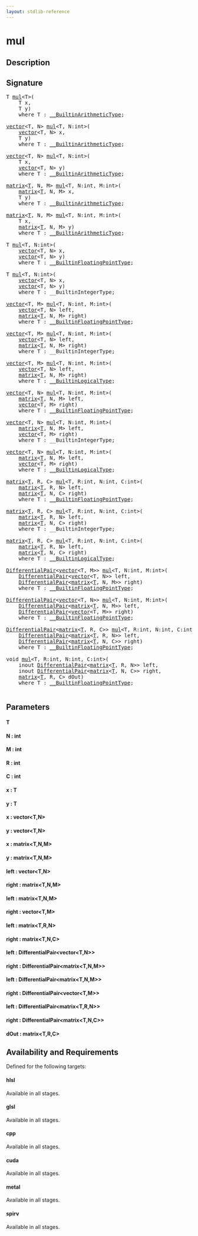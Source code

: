 ```yaml
---
layout: stdlib-reference
---
```


# mul

## Description





## Signature 

<pre>
T <a href="/stdlib-reference/global-decls/mul">mul</a>&lt;T&gt;(
    T <span class='code_param'>x</span>,
    T <span class='code_param'>y</span>)
    <span class='code_keyword'>where</span> T : <a href="/stdlib-reference/interfaces/BuiltinArithmeticType/index" class="code_type">__BuiltinArithmeticType</a>;

<a href="/stdlib-reference/types/vector/index" class="code_type">vector</a>&lt;T, N&gt; <a href="/stdlib-reference/global-decls/mul">mul</a>&lt;T, N:<span class="code_keyword">int</span>&gt;(
    <a href="/stdlib-reference/types/vector/index" class="code_type">vector</a>&lt;T, N&gt; <span class='code_param'>x</span>,
    T <span class='code_param'>y</span>)
    <span class='code_keyword'>where</span> T : <a href="/stdlib-reference/interfaces/BuiltinArithmeticType/index" class="code_type">__BuiltinArithmeticType</a>;

<a href="/stdlib-reference/types/vector/index" class="code_type">vector</a>&lt;T, N&gt; <a href="/stdlib-reference/global-decls/mul">mul</a>&lt;T, N:<span class="code_keyword">int</span>&gt;(
    T <span class='code_param'>x</span>,
    <a href="/stdlib-reference/types/vector/index" class="code_type">vector</a>&lt;T, N&gt; <span class='code_param'>y</span>)
    <span class='code_keyword'>where</span> T : <a href="/stdlib-reference/interfaces/BuiltinArithmeticType/index" class="code_type">__BuiltinArithmeticType</a>;

<a href="/stdlib-reference/types/matrix/index" class="code_type">matrix</a>&lt;<a href="/stdlib-reference/types/matrix/T" class="code_type">T</a>, N, M&gt; <a href="/stdlib-reference/global-decls/mul">mul</a>&lt;T, N:<span class="code_keyword">int</span>, M:<span class="code_keyword">int</span>&gt;(
    <a href="/stdlib-reference/types/matrix/index" class="code_type">matrix</a>&lt;<a href="/stdlib-reference/types/matrix/T" class="code_type">T</a>, N, M&gt; <span class='code_param'>x</span>,
    T <span class='code_param'>y</span>)
    <span class='code_keyword'>where</span> T : <a href="/stdlib-reference/interfaces/BuiltinArithmeticType/index" class="code_type">__BuiltinArithmeticType</a>;

<a href="/stdlib-reference/types/matrix/index" class="code_type">matrix</a>&lt;<a href="/stdlib-reference/types/matrix/T" class="code_type">T</a>, N, M&gt; <a href="/stdlib-reference/global-decls/mul">mul</a>&lt;T, N:<span class="code_keyword">int</span>, M:<span class="code_keyword">int</span>&gt;(
    T <span class='code_param'>x</span>,
    <a href="/stdlib-reference/types/matrix/index" class="code_type">matrix</a>&lt;<a href="/stdlib-reference/types/matrix/T" class="code_type">T</a>, N, M&gt; <span class='code_param'>y</span>)
    <span class='code_keyword'>where</span> T : <a href="/stdlib-reference/interfaces/BuiltinArithmeticType/index" class="code_type">__BuiltinArithmeticType</a>;

T <a href="/stdlib-reference/global-decls/mul">mul</a>&lt;T, N:<span class="code_keyword">int</span>&gt;(
    <a href="/stdlib-reference/types/vector/index" class="code_type">vector</a>&lt;T, N&gt; <span class='code_param'>x</span>,
    <a href="/stdlib-reference/types/vector/index" class="code_type">vector</a>&lt;T, N&gt; <span class='code_param'>y</span>)
    <span class='code_keyword'>where</span> T : <a href="/stdlib-reference/interfaces/BuiltinFloatingPointType/index" class="code_type">__BuiltinFloatingPointType</a>;

T <a href="/stdlib-reference/global-decls/mul">mul</a>&lt;T, N:<span class="code_keyword">int</span>&gt;(
    <a href="/stdlib-reference/types/vector/index" class="code_type">vector</a>&lt;T, N&gt; <span class='code_param'>x</span>,
    <a href="/stdlib-reference/types/vector/index" class="code_type">vector</a>&lt;T, N&gt; <span class='code_param'>y</span>)
    <span class='code_keyword'>where</span> T : __BuiltinIntegerType;

<a href="/stdlib-reference/types/vector/index" class="code_type">vector</a>&lt;T, M&gt; <a href="/stdlib-reference/global-decls/mul">mul</a>&lt;T, N:<span class="code_keyword">int</span>, M:<span class="code_keyword">int</span>&gt;(
    <a href="/stdlib-reference/types/vector/index" class="code_type">vector</a>&lt;T, N&gt; <span class='code_param'>left</span>,
    <a href="/stdlib-reference/types/matrix/index" class="code_type">matrix</a>&lt;<a href="/stdlib-reference/types/matrix/T" class="code_type">T</a>, N, M&gt; <span class='code_param'>right</span>)
    <span class='code_keyword'>where</span> T : <a href="/stdlib-reference/interfaces/BuiltinFloatingPointType/index" class="code_type">__BuiltinFloatingPointType</a>;

<a href="/stdlib-reference/types/vector/index" class="code_type">vector</a>&lt;T, M&gt; <a href="/stdlib-reference/global-decls/mul">mul</a>&lt;T, N:<span class="code_keyword">int</span>, M:<span class="code_keyword">int</span>&gt;(
    <a href="/stdlib-reference/types/vector/index" class="code_type">vector</a>&lt;T, N&gt; <span class='code_param'>left</span>,
    <a href="/stdlib-reference/types/matrix/index" class="code_type">matrix</a>&lt;<a href="/stdlib-reference/types/matrix/T" class="code_type">T</a>, N, M&gt; <span class='code_param'>right</span>)
    <span class='code_keyword'>where</span> T : __BuiltinIntegerType;

<a href="/stdlib-reference/types/vector/index" class="code_type">vector</a>&lt;T, M&gt; <a href="/stdlib-reference/global-decls/mul">mul</a>&lt;T, N:<span class="code_keyword">int</span>, M:<span class="code_keyword">int</span>&gt;(
    <a href="/stdlib-reference/types/vector/index" class="code_type">vector</a>&lt;T, N&gt; <span class='code_param'>left</span>,
    <a href="/stdlib-reference/types/matrix/index" class="code_type">matrix</a>&lt;<a href="/stdlib-reference/types/matrix/T" class="code_type">T</a>, N, M&gt; <span class='code_param'>right</span>)
    <span class='code_keyword'>where</span> T : <a href="/stdlib-reference/interfaces/BuiltinLogicalType/index" class="code_type">__BuiltinLogicalType</a>;

<a href="/stdlib-reference/types/vector/index" class="code_type">vector</a>&lt;T, N&gt; <a href="/stdlib-reference/global-decls/mul">mul</a>&lt;T, N:<span class="code_keyword">int</span>, M:<span class="code_keyword">int</span>&gt;(
    <a href="/stdlib-reference/types/matrix/index" class="code_type">matrix</a>&lt;<a href="/stdlib-reference/types/matrix/T" class="code_type">T</a>, N, M&gt; <span class='code_param'>left</span>,
    <a href="/stdlib-reference/types/vector/index" class="code_type">vector</a>&lt;T, M&gt; <span class='code_param'>right</span>)
    <span class='code_keyword'>where</span> T : <a href="/stdlib-reference/interfaces/BuiltinFloatingPointType/index" class="code_type">__BuiltinFloatingPointType</a>;

<a href="/stdlib-reference/types/vector/index" class="code_type">vector</a>&lt;T, N&gt; <a href="/stdlib-reference/global-decls/mul">mul</a>&lt;T, N:<span class="code_keyword">int</span>, M:<span class="code_keyword">int</span>&gt;(
    <a href="/stdlib-reference/types/matrix/index" class="code_type">matrix</a>&lt;<a href="/stdlib-reference/types/matrix/T" class="code_type">T</a>, N, M&gt; <span class='code_param'>left</span>,
    <a href="/stdlib-reference/types/vector/index" class="code_type">vector</a>&lt;T, M&gt; <span class='code_param'>right</span>)
    <span class='code_keyword'>where</span> T : __BuiltinIntegerType;

<a href="/stdlib-reference/types/vector/index" class="code_type">vector</a>&lt;T, N&gt; <a href="/stdlib-reference/global-decls/mul">mul</a>&lt;T, N:<span class="code_keyword">int</span>, M:<span class="code_keyword">int</span>&gt;(
    <a href="/stdlib-reference/types/matrix/index" class="code_type">matrix</a>&lt;<a href="/stdlib-reference/types/matrix/T" class="code_type">T</a>, N, M&gt; <span class='code_param'>left</span>,
    <a href="/stdlib-reference/types/vector/index" class="code_type">vector</a>&lt;T, M&gt; <span class='code_param'>right</span>)
    <span class='code_keyword'>where</span> T : <a href="/stdlib-reference/interfaces/BuiltinLogicalType/index" class="code_type">__BuiltinLogicalType</a>;

<a href="/stdlib-reference/types/matrix/index" class="code_type">matrix</a>&lt;<a href="/stdlib-reference/types/matrix/T" class="code_type">T</a>, R, C&gt; <a href="/stdlib-reference/global-decls/mul">mul</a>&lt;T, R:<span class="code_keyword">int</span>, N:<span class="code_keyword">int</span>, C:<span class="code_keyword">int</span>&gt;(
    <a href="/stdlib-reference/types/matrix/index" class="code_type">matrix</a>&lt;<a href="/stdlib-reference/types/matrix/T" class="code_type">T</a>, R, N&gt; <span class='code_param'>left</span>,
    <a href="/stdlib-reference/types/matrix/index" class="code_type">matrix</a>&lt;<a href="/stdlib-reference/types/matrix/T" class="code_type">T</a>, N, C&gt; <span class='code_param'>right</span>)
    <span class='code_keyword'>where</span> T : <a href="/stdlib-reference/interfaces/BuiltinFloatingPointType/index" class="code_type">__BuiltinFloatingPointType</a>;

<a href="/stdlib-reference/types/matrix/index" class="code_type">matrix</a>&lt;<a href="/stdlib-reference/types/matrix/T" class="code_type">T</a>, R, C&gt; <a href="/stdlib-reference/global-decls/mul">mul</a>&lt;T, R:<span class="code_keyword">int</span>, N:<span class="code_keyword">int</span>, C:<span class="code_keyword">int</span>&gt;(
    <a href="/stdlib-reference/types/matrix/index" class="code_type">matrix</a>&lt;<a href="/stdlib-reference/types/matrix/T" class="code_type">T</a>, R, N&gt; <span class='code_param'>left</span>,
    <a href="/stdlib-reference/types/matrix/index" class="code_type">matrix</a>&lt;<a href="/stdlib-reference/types/matrix/T" class="code_type">T</a>, N, C&gt; <span class='code_param'>right</span>)
    <span class='code_keyword'>where</span> T : __BuiltinIntegerType;

<a href="/stdlib-reference/types/matrix/index" class="code_type">matrix</a>&lt;<a href="/stdlib-reference/types/matrix/T" class="code_type">T</a>, R, C&gt; <a href="/stdlib-reference/global-decls/mul">mul</a>&lt;T, R:<span class="code_keyword">int</span>, N:<span class="code_keyword">int</span>, C:<span class="code_keyword">int</span>&gt;(
    <a href="/stdlib-reference/types/matrix/index" class="code_type">matrix</a>&lt;<a href="/stdlib-reference/types/matrix/T" class="code_type">T</a>, R, N&gt; <span class='code_param'>left</span>,
    <a href="/stdlib-reference/types/matrix/index" class="code_type">matrix</a>&lt;<a href="/stdlib-reference/types/matrix/T" class="code_type">T</a>, N, C&gt; <span class='code_param'>right</span>)
    <span class='code_keyword'>where</span> T : <a href="/stdlib-reference/interfaces/BuiltinLogicalType/index" class="code_type">__BuiltinLogicalType</a>;

<a href="/stdlib-reference/types/DifferentialPair/index" class="code_type">DifferentialPair</a>&lt;<a href="/stdlib-reference/types/vector/index" class="code_type">vector</a>&lt;T, M&gt;&gt; <a href="/stdlib-reference/global-decls/mul">mul</a>&lt;T, N:<span class="code_keyword">int</span>, M:<span class="code_keyword">int</span>&gt;(
    <a href="/stdlib-reference/types/DifferentialPair/index" class="code_type">DifferentialPair</a>&lt;<a href="/stdlib-reference/types/vector/index" class="code_type">vector</a>&lt;T, N&gt;&gt; <span class='code_param'>left</span>,
    <a href="/stdlib-reference/types/DifferentialPair/index" class="code_type">DifferentialPair</a>&lt;<a href="/stdlib-reference/types/matrix/index" class="code_type">matrix</a>&lt;<a href="/stdlib-reference/types/matrix/T" class="code_type">T</a>, N, M&gt;&gt; <span class='code_param'>right</span>)
    <span class='code_keyword'>where</span> T : <a href="/stdlib-reference/interfaces/BuiltinFloatingPointType/index" class="code_type">__BuiltinFloatingPointType</a>;

<a href="/stdlib-reference/types/DifferentialPair/index" class="code_type">DifferentialPair</a>&lt;<a href="/stdlib-reference/types/vector/index" class="code_type">vector</a>&lt;T, N&gt;&gt; <a href="/stdlib-reference/global-decls/mul">mul</a>&lt;T, N:<span class="code_keyword">int</span>, M:<span class="code_keyword">int</span>&gt;(
    <a href="/stdlib-reference/types/DifferentialPair/index" class="code_type">DifferentialPair</a>&lt;<a href="/stdlib-reference/types/matrix/index" class="code_type">matrix</a>&lt;<a href="/stdlib-reference/types/matrix/T" class="code_type">T</a>, N, M&gt;&gt; <span class='code_param'>left</span>,
    <a href="/stdlib-reference/types/DifferentialPair/index" class="code_type">DifferentialPair</a>&lt;<a href="/stdlib-reference/types/vector/index" class="code_type">vector</a>&lt;T, M&gt;&gt; <span class='code_param'>right</span>)
    <span class='code_keyword'>where</span> T : <a href="/stdlib-reference/interfaces/BuiltinFloatingPointType/index" class="code_type">__BuiltinFloatingPointType</a>;

<a href="/stdlib-reference/types/DifferentialPair/index" class="code_type">DifferentialPair</a>&lt;<a href="/stdlib-reference/types/matrix/index" class="code_type">matrix</a>&lt;<a href="/stdlib-reference/types/matrix/T" class="code_type">T</a>, R, C&gt;&gt; <a href="/stdlib-reference/global-decls/mul">mul</a>&lt;T, R:<span class="code_keyword">int</span>, N:<span class="code_keyword">int</span>, C:<span class="code_keyword">int</span>&gt;(
    <a href="/stdlib-reference/types/DifferentialPair/index" class="code_type">DifferentialPair</a>&lt;<a href="/stdlib-reference/types/matrix/index" class="code_type">matrix</a>&lt;<a href="/stdlib-reference/types/matrix/T" class="code_type">T</a>, R, N&gt;&gt; <span class='code_param'>left</span>,
    <a href="/stdlib-reference/types/DifferentialPair/index" class="code_type">DifferentialPair</a>&lt;<a href="/stdlib-reference/types/matrix/index" class="code_type">matrix</a>&lt;<a href="/stdlib-reference/types/matrix/T" class="code_type">T</a>, N, C&gt;&gt; <span class='code_param'>right</span>)
    <span class='code_keyword'>where</span> T : <a href="/stdlib-reference/interfaces/BuiltinFloatingPointType/index" class="code_type">__BuiltinFloatingPointType</a>;

<span class="code_keyword">void</span> <a href="/stdlib-reference/global-decls/mul">mul</a>&lt;T, R:<span class="code_keyword">int</span>, N:<span class="code_keyword">int</span>, C:<span class="code_keyword">int</span>&gt;(
    <span class="code_keyword">inout</span> <a href="/stdlib-reference/types/DifferentialPair/index" class="code_type">DifferentialPair</a>&lt;<a href="/stdlib-reference/types/matrix/index" class="code_type">matrix</a>&lt;<a href="/stdlib-reference/types/matrix/T" class="code_type">T</a>, R, N&gt;&gt; <span class='code_param'>left</span>,
    <span class="code_keyword">inout</span> <a href="/stdlib-reference/types/DifferentialPair/index" class="code_type">DifferentialPair</a>&lt;<a href="/stdlib-reference/types/matrix/index" class="code_type">matrix</a>&lt;<a href="/stdlib-reference/types/matrix/T" class="code_type">T</a>, N, C&gt;&gt; <span class='code_param'>right</span>,
    <a href="/stdlib-reference/types/matrix/index" class="code_type">matrix</a>&lt;<a href="/stdlib-reference/types/matrix/T" class="code_type">T</a>, R, C&gt; <span class='code_param'>dOut</span>)
    <span class='code_keyword'>where</span> T : <a href="/stdlib-reference/interfaces/BuiltinFloatingPointType/index" class="code_type">__BuiltinFloatingPointType</a>;

</pre>

## Parameters

#### T
#### N : int
#### M : int
#### R : int
#### C : int
#### x : T
#### y : T
#### x : vector\<T,N\>
#### y : vector\<T,N\>
#### x : matrix\<T,N,M\>
#### y : matrix\<T,N,M\>
#### left : vector\<T,N\>
#### right : matrix\<T,N,M\>
#### left : matrix\<T,N,M\>
#### right : vector\<T,M\>
#### left : matrix\<T,R,N\>
#### right : matrix\<T,N,C\>
#### left : DifferentialPair\<vector\<T,N\>\>
#### right : DifferentialPair\<matrix\<T,N,M\>\>
#### left : DifferentialPair\<matrix\<T,N,M\>\>
#### right : DifferentialPair\<vector\<T,M\>\>
#### left : DifferentialPair\<matrix\<T,R,N\>\>
#### right : DifferentialPair\<matrix\<T,N,C\>\>
#### dOut : matrix\<T,R,C\>

## Availability and Requirements

Defined for the following targets:

#### hlsl
Available in all stages.

#### glsl
Available in all stages.

#### cpp
Available in all stages.

#### cuda
Available in all stages.

#### metal
Available in all stages.

#### spirv
Available in all stages.



